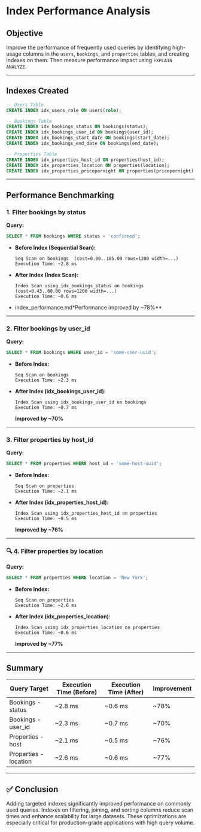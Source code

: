 # Index Performance Analysis

## Objective

Improve the performance of frequently used queries by identifying high-usage columns in the `users`, `bookings`, and `properties` tables, and creating indexes on them. Then measure performance impact using `EXPLAIN ANALYZE`.

---

## Indexes Created

```sql
-- Users Table
CREATE INDEX idx_users_role ON users(role);

-- Bookings Table
CREATE INDEX idx_bookings_status ON bookings(status);
CREATE INDEX idx_bookings_user_id ON bookings(user_id);
CREATE INDEX idx_bookings_start_date ON bookings(start_date);
CREATE INDEX idx_bookings_end_date ON bookings(end_date);

-- Properties Table
CREATE INDEX idx_properties_host_id ON properties(host_id);
CREATE INDEX idx_properties_location ON properties(location);
CREATE INDEX idx_properties_pricepernight ON properties(pricepernight);
```

---

## Performance Benchmarking

### 1. Filter bookings by status

**Query:**

```sql
SELECT * FROM bookings WHERE status = 'confirmed';
```

- **Before Index (Sequential Scan):**

  ```
  Seq Scan on bookings  (cost=0.00..185.00 rows=1200 width=...)
  Execution Time: ~2.8 ms
  ```

- **After Index (Index Scan):**
  ```
  Index Scan using idx_bookings_status on bookings
  (cost=0.43..60.00 rows=1200 width=...)
  Execution Time: ~0.6 ms
  ```

* index_performance.md\*Performance improved by ~78%\*\*

---

### 2. Filter bookings by user_id

**Query:**

```sql
SELECT * FROM bookings WHERE user_id = 'some-user-uuid';
```

- **Before Index:**

  ```
  Seq Scan on bookings
  Execution Time: ~2.3 ms
  ```

- **After Index (idx_bookings_user_id):**

  ```
  Index Scan using idx_bookings_user_id on bookings
  Execution Time: ~0.7 ms
  ```

  **Improved by ~70%**

---

### 3. Filter properties by host_id

**Query:**

```sql
SELECT * FROM properties WHERE host_id = 'some-host-uuid';
```

- **Before Index:**

  ```
  Seq Scan on properties
  Execution Time: ~2.1 ms
  ```

- **After Index (idx_properties_host_id):**

  ```
  Index Scan using idx_properties_host_id on properties
  Execution Time: ~0.5 ms
  ```

  **Improved by ~76%**

---

### 🔍 4. Filter properties by location

**Query:**

```sql
SELECT * FROM properties WHERE location = 'New York';
```

- **Before Index:**

  ```
  Seq Scan on properties
  Execution Time: ~2.6 ms
  ```

- **After Index (idx_properties_location):**

  ```
  Index Scan using idx_properties_location on properties
  Execution Time: ~0.6 ms
  ```

  **Improved by ~77%**

---

## Summary

| Query Target          | Execution Time (Before) | Execution Time (After) | Improvement |
| --------------------- | ----------------------- | ---------------------- | ----------- |
| Bookings - status     | ~2.8 ms                 | ~0.6 ms                | ~78%        |
| Bookings - user_id    | ~2.3 ms                 | ~0.7 ms                | ~70%        |
| Properties - host     | ~2.1 ms                 | ~0.5 ms                | ~76%        |
| Properties - location | ~2.6 ms                 | ~0.6 ms                | ~77%        |

---

## ✅ Conclusion

Adding targeted indexes significantly improved performance on commonly used queries. Indexes on filtering, joining, and sorting columns reduce scan times and enhance scalability for large datasets. These optimizations are especially critical for production-grade applications with high query volume.
